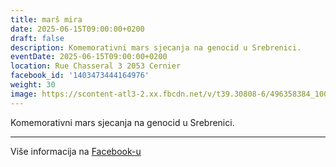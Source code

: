 ```yaml
---
title: marš mira
date: 2025-06-15T09:00:00+0200
draft: false
description: Komemorativni mars sjecanja na genocid u Srebrenici.
eventDate: 2025-06-15T09:00:00+0200
location: Rue Chasseral 3 2053 Cernier
facebook_id: '1403473444164976'
weight: 30
image: https://scontent-atl3-2.xx.fbcdn.net/v/t39.30808-6/496358384_1007574214836511_4806363768185633011_n.jpg?_nc_cat=102&ccb=1-7&_nc_sid=9e60e4&_nc_ohc=gqmFT3mP7eAQ7kNvwFPkWNp&_nc_oc=Adn6uB5Aep0REJJcXIgGoj60-Iq-onOoC7MDG4pdTKBxmaPIgmjtXCKVj3bYkiZsPUk&_nc_zt=23&_nc_ht=scontent-atl3-2.xx&edm=ABTKTjYEAAAA&_nc_gid=FfR-YdzP2ANS9qJPySnITw&oh=00_AfaILDaYKlJeOdsuBm6GcJ30S0pxoIImI9Hby2zCVXCnog&oe=68C161AE
---
```


Komemorativni mars sjecanja na genocid u Srebrenici.

---

Više informacija na [Facebook-u](https://facebook.com/events/1403473444164976)